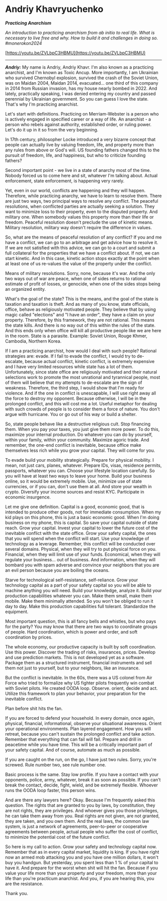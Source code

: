 # Andriy Khavryuchenko

_**Practicing Anarchism**_

_An introduction to practicing anarchism from ab initio to real life. What is necessary to live free and why. How to build it and challenges in doing so. #monerokon2024_

[https://youtu.be/ZVLbpC3HBMU](https://youtu.be/ZVLbpC3HBMU)

---

_**Andriy:**_ My name is Andriy, Andriy Khavr. I'm also known as a practicing anarchist, and I'm known as Toxic Ancup. More importantly, I am Ukrainian who survived Chernobyl explosion, survived the crash of the Soviet Union, was on Maidan 2004, Maidan 2014, evacuated... one third of this company in 2014 from Russian invasion, has my house nearly bombed in 2022. And lately, practically speaking, I was denied entering my country and passed perennial by Ukrainian government. So you can guess I love the state. That's why I'm practicing anarchist.

Let's start with definitions. Practicing on Merriam-Webster is a person who is actively engaged in specified career or a way of life. An anarchist - a person who rebels against authority, established order, or ruling power. Let's do it up in it so from the very beginning.

In 17th century, philosopher Locke introduced a very bizarre concept that people can actually live by valuing freedom, life, and property more than any rules from above or God's will. US founding fathers changed this to the pursuit of freedom, life, and happiness, but who to criticize founding fathers?

Second important point - we live in a state of anarchy most of the time. Nobody forced us to come here and sit, whatever I'm talking about. Actual enforcement, state enforcement, is happening very rarely.

Yet, even in our world, conflicts are happening and they will happen. Therefore, while practicing anarchy, we have to learn to resolve them. There are just two ways, two principal ways to resolve any conflict. The peaceful resolutions, when conflicted parties are actually seeking a solution. They want to minimize loss to their property, even to the disputed property. And military one. When somebody values this property more than their life or freedom. Peaceful resolution doesn't preclude the use of kinetic means. Military resolution, military way doesn't require the difference in values.

So, what are the means of peaceful resolution of any conflict? If you and me have a conflict, we can go to an arbitrage and get advice how to resolve it. If we are not satisfied with this advice, we can go to a court and submit a full collateral for the properties that we have a conflict about. If not, we can start kinetic. And in this case, kinetic action stops exactly at the point when at least one of us re-values the value of the property under the conflict.

Means of military resolutions. Sorry, none, because it's war. And the only two ways out of war are peace, when one of sides returns to rational estimate of profit of losses, or genocide, when one of the sides stops being an organized entity.

What's the goal of the state? This is the means, and the goal of the state is taxation and taxation is theft. And as many of you know, state officials, office, behave as religiously motivated people. They believe that by using magic called "elections" and "I have an order", they have a claim on your property. Therefore, by this framework, they are not rational. This means the state kills. And there is no way out of this within the rules of the state. And this ends only when office will kill all productive people like we are here in the room. State is a parasite. Example: Soviet Union, Rouge Khmer, Cambodia, Northern Korea.

If I am a practicing anarchist, how would I deal with such people? Rational strategies are: evade. If I fail to evade the conflict, I would try to de-escalate, because actual conflict, kinetic conflict, is extremely expensive and I have very limited resources while state has a lot of them. Unfortunately, since state office are religiously motivated and their natural selections work to promote the most unrational and tyrannical people, most of them will believe that my attempts to de-escalate are the sign of weakness. Therefore, the third step, I would show that I'm ready for violence. And if the one in conflict is unescapable, I will use right away all the force to destroy my opponent. Because otherwise, I will be in the prolonged conflict, and this will cost me a lot. Useful metaphor for dealing with such crowds of people is to consider them a force of nature. You don't argue with hurricane. You or go out of his way or build a shelter.

So, state people behave like a destructive religious cult. Stop financing them. When you pay your taxes, you just give them more power. To do this, maximize your internal production. Do whatever you can do by yourself, within your family, within your community. Maximize agoric trade. And remember, the one-end conflict is inevitable, because office make themselves less rich while you grow your capital. They will come for you.

To evade build your mobility strategically. Prepare for physical mobility. I mean, not just cars, planes, whatever. Prepare IDs, visas, residence permits, passports, whatever you can. Choose your lifestyle location carefully. So you will have at least two ways to leave your home. Build your business online, so it would be extremely mobile. Use, minimize use of state currencies, or if you can, don't use them at all. And store your wealth in crypto. Diversify your income sources and resist KYC. Participate in economic insurgence.

Let me give one definition. Capital is a good, economic good, that is intended to produce other goods, not for immediate consumption. When my kid plays on this phone, this is just a basic economic good. When I'm doing business on my phone, this is capital. So save your capital outside of state reach. Grow your capital. Invest your capital to lower the future cost of the inevitable conflict with the state office. Grow your safety capital, the ones that you will spend when the conflict will start. Use your knowledge of technology as a leverage. Remember, this conflict will be conducted over several domains. Physical, when they will try to put physical force on you. Financial, when they will limit use of your funds. Economical, when they will regulate your business… out of business. And information, when they will bombard you with spam adverse and convince your neighbors that you are an evil person because you are boiling the oceans.

Starve for technological self-resistance, self-reliance. Grow your technology capital as a part of your safety capital so you will be able to machine anything you will need. Build your knowledge, analyze it. Build your production capabilities whatever you can. Make them small, make them mobile. Make them minimally attended. So you won't be obliged to run it day to day. Make this production capabilities full tolerant. Standardize the equipment.

Most important question, this is all fancy bells and whistles, but who pays for the party? You may know that there are two ways to coordinate groups of people. Hard coordination, which is power and order, and soft coordination by prices.

The whole economy, our productive capacity is built by soft coordination. Use this power. Discover the trading of risks, insurances, prices. Develop and use prediction markets. This is not developed yet as a software. Package them as a structured instrument, financial instruments and sell them not just to yourself, but to your neighbors, like an insurance.

But the conflict is inevitable. In the 60s, there was a US colonel from Air Force who tried to formalize why US fighter pilots frequently win combat with Soviet pilots. He created OODA loop. Observe. orient, decide and act. Utilize this framework to plan your behavior, your preparation for the inevitable conflict.

Plan before shit hits the fan.

If you are forced to defend your household. In every domain, once again, physical, financial, informational, observe your situational awareness. Orient your operational environments. Plan layered engagement. How you will retreat, because you can't sustain the prolonged conflict and take action. Remember that everything that can fail will fail. Prepare and drill in peacetime while you have time. This will be a critically important part of your safety capital. And of course, automate as much as possible.

If you are caught on the run, on the go, I have just two rules. Sorry, you're screwed. Rule number two, see rule number one.

Basic process is the same. Stay low profile. If you have a contact with your opponents, police, army, whatever, break it as soon as possible. If you can't break the contact, decide, fight, wield, and be extremely flexible. Whoever runs the OODA loop faster, this person wins.

And are there any lawyers here? Okay. Because I'm frequently asked this question. The rights that are granted to you by laws, by constitution, they are not rights, they are privileges. And whoever gives you those privileges, he can take them away from you. Real rights are not given, are not granted, they are taken, and you own them. And the real laws, the common law system, is just a network of agreements, peer-to-peer or cooperative agreements between people, actual people who suffer the cost of conflict, to minimize the potential cost of the future conflict.

So here is my call to action. Grow your safety and technology capital now. Remember that as in every capital market, liquidity is king. If you have right now an armed mob attacking you and you have one million dollars, it won't buy you handgun. But yesterday, you spent less than 1 % of your capital to have it. And prepare for the worst when shit will hit the fan. Because if you value your life more than your property and your freedom, more than your life than you're practicum anarchist. And you, if you are hearing this, you are the resistance.

Thank you.
